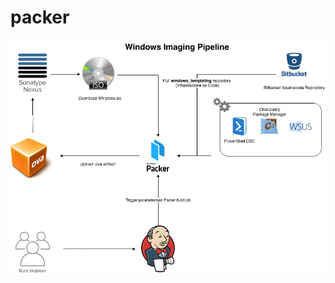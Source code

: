 # packer

![Windows Imaging Pipeline using Packer](https://github.com/dtrac/packer/blob/master/Windows%20Imaging%20Pipeline.png)
